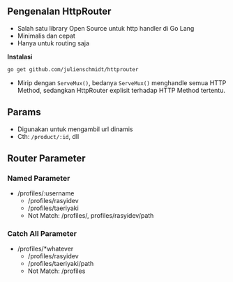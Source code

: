 ## Pengenalan HttpRouter
- Salah satu library Open Source untuk http handler di Go Lang
- Minimalis dan cepat
- Hanya untuk routing saja

**Instalasi**
```bash
go get github.com/julienschmidt/httprouter
```
- Mirip dengan `ServeMux()`, bedanya `ServeMux()` menghandle semua HTTP Method, sedangkan HttpRouter explisit terhadap HTTP Method tertentu.

## Params
- Digunakan untuk mengambil url dinamis
- Cth: `/product/:id`, dll

## Router Parameter
### Named Parameter
- /profiles/:username
  - /profiles/rasyidev
  - /profiles/taeriyaki
  - Not Match: /profiles/, profiles/rasyidev/path

### Catch All Parameter
- /profiles/*whatever
  - /profiles/rasyidev
  - /profiles/taeriyaki/path
  - Not Match: /profiles